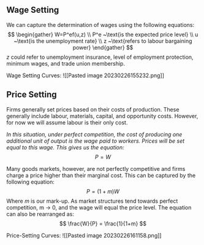 ## Wage Setting
We can capture the determination of wages using the following equations:
$$
\begin{gather}
W=P^ef(u,z) \\
P^e ~\text{is the expected price level} \\
u ~\text{is the unemployment rate} \\
z ~\text{refers to labour bargaining power}
\end{gather}
$$
*z* could refer to unemployment insurance, level of employment protection, minimum wages, and trade union membership.

Wage Setting Curves:
![[Pasted image 20230226155232.png]]

## Price Setting
Firms generally set prices based on their costs of production.
These generally include labour, materials, capital, and opportunity costs. 
However, for now we will assume labour is their only cost.

*In this situation, under perfect competition, the cost of producing one additional unit of output is the wage paid to workers. Prices will be set equal to this wage. This gives us the equation:*
$$
P=W
$$

Many goods markets, however, are not perfectly competitive and firms charge a price higher than their marginal cost. This can be captured by the following equation:
$$
P=(1+m)W
$$
Where *m* is our mark-up. As market structures tend towards perfect competition, m $\rightarrow$ 0, and the wage will equal the price level. 
The equation can also be rearranged as:
$$
\frac{W}{P} = \frac{1}{1+m}
$$

Price-Setting Curves:
![[Pasted image 20230226161158.png]]

